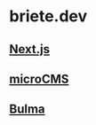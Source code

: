 # briete.dev

## [Next.js](https://nextjs.org/)

## [microCMS](https://microcms.io/)

## [Bulma](https://bulma.io/)

